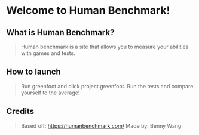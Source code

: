 # Welcome to Human Benchmark!

## What is Human Benchmark?
> Human benchmark is a site that allows you to measure your abilities with games and tests.

## How to launch
> Run greenfoot and click project.greenfoot. Run the tests and compare yourself to the average!

## Credits
> Based off: https://humanbenchmark.com/
> Made by: Benny Wang